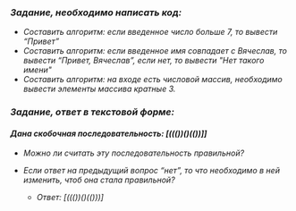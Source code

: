 ### *Задание, необходимо написать код:*
-  *Составить алгоритм: если введенное число больше 7, то вывести “Привет”*
-  *Составить алгоритм: если введенное имя совпадает с Вячеслав, то вывести “Привет, Вячеслав”, если нет, то вывести "Нет такого имени"*
-  *Составить алгоритм: на входе есть числовой массив, необходимо вывести элементы массива кратные 3.*

### *Задание, ответ в текстовой форме:*

#### *Дана скобочная последовательность: [((())()(())]]*
- *Можно ли считать эту последовательность правильной?*
- *Если ответ на предыдущий вопрос “нет”, то что необходимо в ней изменить, чтоб она стала правильной?*

  - *Ответ: [((())()(()))]*
